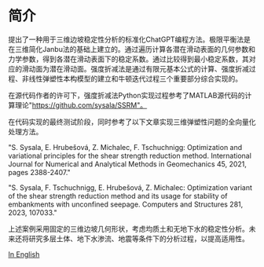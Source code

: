 # 简介
提出了一种用于三维边坡稳定性分析的标准化ChatGPT编程方法。极限平衡法是在三维简化Janbu法的基础上建立的。通过遍历计算各潜在滑动表面的几何参数和力学参数，得到各潜在滑动表面下的稳定系数。通过比较得到最小稳定系数，其对应的滑动面为潜在滑动面。强度折减法是通过有限元基本公式的计算、强度折减过程、非线性弹塑性本构模型的建立和牛顿迭代过程三个重要部分综合实现的。

在源代码作者的许可下，强度折减法Python实现过程参考了MATLAB源代码的计算理论"https://github.com/sysala/SSRM"。

在代码实现的最终测试阶段，同时参考了以下文章实现三维弹塑性问题的全向量化处理方法。

"S. Sysala, E. Hrubešová, Z. Michalec, F. Tschuchnigg: Optimization and variational principles for the shear strength reduction method. International Journal for Numerical and Analytical Methods in Geomechanics 45, 2021, pages 2388-2407."

"S. Sysala, F. Tschuchnigg, E. Hrubešová, Z. Michalec: Optimization variant of the shear strength reduction method and its usage for stability of embankments with unconfined seepage. Computers and Structures 281, 2023, 107033."

上述案例采用固定的三维边坡几何形状，考虑均质土和无地下水的稳定性分析。未来还将研究多层土体、地下水渗流、地震等条件下的分析过程，以提高适用性。

[In English](README.md)
